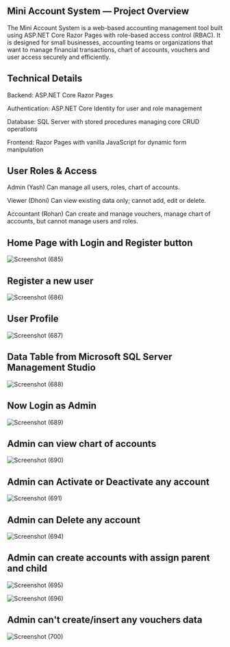 ## Mini Account System — Project Overview ##
The Mini Account System is a web-based accounting management tool built using ASP.NET Core Razor Pages with role-based access control (RBAC). 
It is designed for small businesses, accounting teams or organizations that want to manage financial transactions, chart of accounts, vouchers and user access securely and efficiently.


## Technical Details ##
Backend: ASP.NET Core Razor Pages

Authentication: ASP.NET Core Identity for user and role management

Database: SQL Server with stored procedures managing core CRUD operations

Frontend: Razor Pages with vanilla JavaScript for dynamic form manipulation


## User Roles & Access ##
Admin (Yash)	Can manage all users, roles, chart of accounts.

Viewer (Dhoni)	Can view existing data only; cannot add, edit or delete.

Accountant (Rohan) Can create and manage vouchers, manage chart of accounts, but cannot manage users and roles.



## Home Page with Login and Register button ##

![Screenshot (685)](https://github.com/user-attachments/assets/83662727-94e5-4ff6-98e8-2f98ea32b301)

## Register a new user ##

![Screenshot (686)](https://github.com/user-attachments/assets/f99c6355-bca0-47fb-b974-7a06aec287a9)

## User Profile ##

![Screenshot (687)](https://github.com/user-attachments/assets/9b0124cd-20c4-48a8-be95-1cd87e4d52a4)

## Data Table from Microsoft SQL Server Management Studio

![Screenshot (688)](https://github.com/user-attachments/assets/594baff7-4b5d-4478-b04b-902593fd6860)


## Now Login as Admin ##

![Screenshot (689)](https://github.com/user-attachments/assets/f8b7ec45-aa44-49d6-98b2-d0c8f26d0b52)

## Admin can view chart of accounts ##

![Screenshot (690)](https://github.com/user-attachments/assets/9a15d149-3b97-45ea-9520-8fc5251383f1)

## Admin can Activate or Deactivate any account ##

![Screenshot (691)](https://github.com/user-attachments/assets/6d9c442e-5d88-48dd-9da1-edb89e50be33)

## Admin can Delete any account ## 

![Screenshot (694)](https://github.com/user-attachments/assets/12f2c9b2-31aa-46e7-8748-6d2762f7ce23)

## Admin can create accounts with assign parent and child ## 

![Screenshot (695)](https://github.com/user-attachments/assets/0aa67713-8368-4982-9452-5b09bc6151c0)

![Screenshot (696)](https://github.com/user-attachments/assets/d1342329-fe64-471f-8f56-df3efe20fe86)


## Admin can't create/insert any vouchers data ## 

![Screenshot (700)](https://github.com/user-attachments/assets/4aad9c8e-c0a4-4981-9fa2-553cb20890d9)






